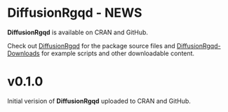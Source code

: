 
# DiffusionRgqd - NEWS
__DiffusionRgqd__ is available on CRAN and GitHub.

Check out [DiffusionRgqd](https://github.com/eta21/DiffusionRgqd) for the package source files and [DiffusionRgqd-Downloads](https://github.com/eta21/DiffusionRgqd-Downloads) for example scripts and other downloadable content.

# v0.1.0
Initial verision of __DiffusionRgqd__ uploaded to CRAN and GitHub.